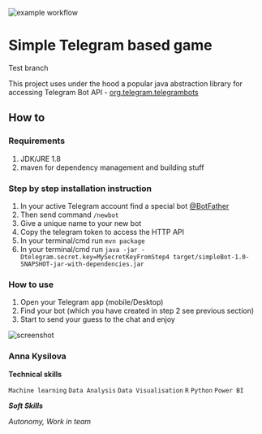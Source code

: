 ![example workflow](https://github.com/anna-kysilova/chat-bot-game/actions/workflows/main.yml/badge.svg)


# Simple Telegram based game

Test branch

This project uses under the hood a popular java abstraction library for accessing Telegram Bot API - [org.telegram.telegrambots](https://github.com/rubenlagus/TelegramBots)

## How to

### Requirements
1. JDK/JRE 1.8
2. maven for dependency management and building stuff

### Step by step installation instruction
1. In your active Telegram account find a special bot [@BotFather](https://telegram.me/BotFather)
2. Then send command `/newbot`
3. Give a unique name to your new bot
4. Copy the telegram token to access the HTTP API
5. In your terminal/cmd run `mvn package`
6. In your terminal/cmd run `java -jar -Dtelegram.secret.key=MySecretKeyFromStep4 target/simpleBot-1.0-SNAPSHOT-jar-with-dependencies.jar`

### How to use

1. Open your Telegram app (mobile/Desktop)
2. Find your bot (which you have created in step 2 see previous section)
3. Start to send your guess to the chat and enjoy

![screenshot](https://raw.githubusercontent.com/devatlant/chat-bot-game/master/res/telegram_screenshot.jpg)

### Anna Kysilova

**Technical skills**

`Machine learning` `Data Analysis` `Data Visualisation`
``R`` ``Python`` ``Power BI``

***Soft Skills***

*Autonomy, Work in team*


